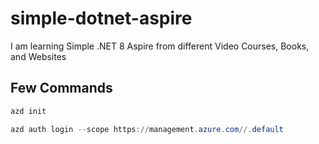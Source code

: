 # simple-dotnet-aspire

I am learning Simple .NET 8 Aspire from different Video Courses, Books, and Websites

## Few Commands

```powershell
azd init

azd auth login --scope https://management.azure.com//.default
```
